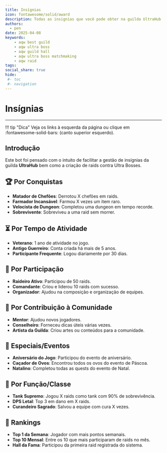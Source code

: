 ```yaml
---
title: Insígnias
icon: fontawesome/solid/award
description: Todas as insignias que você pode obter na guilda UltraHub.
authors:
  - pen
date: 2025-04-08
keywords:
    - aqw best guild
    - aqw ultra boss 
    - aqw guild hall
    - aqw ultra boss matchmaking
    - aqw raid
tags:
social_share: true
hide:
 #- toc
 #- navigation
---
```

# Insígnias
---
!!! tip "Dica"
    Veja os links à esquerda da página ou clique em :fontawesome-solid-bars: (canto superior esquerdo).

## Introdução
Este bot foi pensado com o intuito de facilitar a gestão de insígnias da guilda **UltraHub** bem como a criação de raids contra Ultra Bosses.

## 🏆 Por Conquistas
- **Matador de Chefões**: Derrotou X chefões em raids.
- **Farmador Incansável**: Farmou X vezes um item raro.
- **Velocista de Dungeon**: Completou uma dungeon em tempo recorde.
- **Sobrevivente**: Sobreviveu a uma raid sem morrer.

## ⏳ Por Tempo de Atividade
- **Veterano**: 1 ano de atividade no jogo.
- **Antigo Guerreiro**: Conta criada há mais de 5 anos.
- **Participante Frequente**: Logou diariamente por 30 dias.

## 🎯 Por Participação
- **Raideiro Ativo**: Participou de 50 raids.
- **Comandante**: Criou e liderou 10 raids com sucesso.
- **Organizador**: Ajudou na composição e organização de equipes.

## 👥 Por Contribuição à Comunidade
- **Mentor**: Ajudou novos jogadores.
- **Conselheiro**: Forneceu dicas úteis várias vezes.
- **Artista da Guilda**: Criou artes ou conteúdos para a comunidade.

## 🎉 Especiais/Eventos
- **Aniversário do Jogo**: Participou do evento de aniversário.
- **Caçador de Ovos**: Encontrou todos os ovos do evento de Páscoa.
- **Natalino**: Completou todas as quests do evento de Natal.

## 🧩 Por Função/Classe
- **Tank Supremo**: Jogou X raids como tank com 90% de sobrevivência.
- **DPS Letal**: Top 3 em dano em X raids.
- **Curandeiro Sagrado**: Salvou a equipe com cura X vezes.

## 🥇 Rankings
- **Top 1 da Semana**: Jogador com mais pontos semanais.
- **Top 10 Mensal**: Entre os 10 que mais participaram de raids no mês.
- **Hall da Fama**: Participou da primeira raid registrada do sistema.

